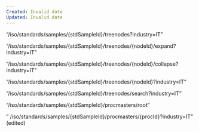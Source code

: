 ```yaml
---
Created: Invalid date
Updated: Invalid date
---
```

“/iso/standards/samples/{stdSampleId}/treenodes?industry=IT”

“/iso/standards/samples/{stdSampleId}/treenodes/{nodeId}/expand?industry=IT”

“/iso/standards/samples/{stdSampleId}/treenodes/{nodeId}/collapse?industry=IT”

“/iso/standards/samples/{stdSampleId}/treenodes/{nodeId}?industry=IT”

“/iso/standards/samples/{stdSampleId}/treenodes/search?industry=IT”

“/iso/standards/samples/{stdSampleId}/procmasters/root”

” /iso/standards/samples/{stdSampleId}/procmasters/{procId}?industry=IT” (edited)